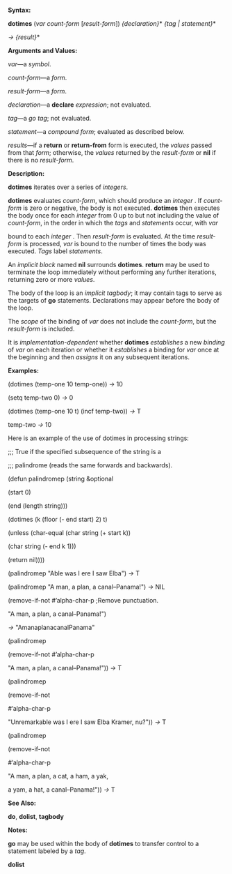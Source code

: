  

**Syntax:** 

**dotimes** (*var count-form* [*result-form*]) *&#123;declaration&#125;*\* *&#123;tag | statement&#125;*\* 

*→ &#123;result&#125;*\* 

**Arguments and Values:** 

*var*—a *symbol*. 

*count-form*—a *form*. 

*result-form*—a *form*. 

*declaration*—a **declare** *expression*; not evaluated. 

*tag*—a *go tag*; not evaluated. 

*statement*—a *compound form*; evaluated as described below. 

*results*—if a **return** or **return-from** form is executed, the *values* passed from that *form*; otherwise, the *values* returned by the *result-form* or **nil** if there is no *result-form*. 

**Description:** 

**dotimes** iterates over a series of *integers*. 

**dotimes** evaluates *count-form*, which should produce an *integer* . If *count-form* is zero or negative, the body is not executed. **dotimes** then executes the body once for each *integer* from 0 up to but not including the value of *count-form*, in the order in which the *tags* and *statements* occur, with *var* 

bound to each *integer* . Then *result-form* is evaluated. At the time *result-form* is processed, *var* is bound to the number of times the body was executed. *Tags* label *statements*. 

An *implicit block* named **nil** surrounds **dotimes**. **return** may be used to terminate the loop immediately without performing any further iterations, returning zero or more *values*. 

The body of the loop is an *implicit tagbody*; it may contain tags to serve as the targets of **go** statements. Declarations may appear before the body of the loop. 

The *scope* of the binding of *var* does not include the *count-form*, but the *result-form* is included. 

It is *implementation-dependent* whether **dotimes** *establishes* a new *binding* of *var* on each iteration or whether it *establishes* a binding for *var* once at the beginning and then *assigns* it on any subsequent iterations. 



 

 

**Examples:** 

(dotimes (temp-one 10 temp-one)) *→* 10 

(setq temp-two 0) *→* 0 

(dotimes (temp-one 10 t) (incf temp-two)) *→* T 

temp-two *→* 10 

Here is an example of the use of dotimes in processing strings: 

;;; True if the specified subsequence of the string is a 

;;; palindrome (reads the same forwards and backwards). 

(defun palindromep (string &optional 

(start 0) 

(end (length string))) 

(dotimes (k (floor (- end start) 2) t) 

(unless (char-equal (char string (+ start k)) 

(char string (- end k 1))) 

(return nil)))) 

(palindromep "Able was I ere I saw Elba") *→* T 

(palindromep "A man, a plan, a canal–Panama!") *→* NIL 

(remove-if-not #’alpha-char-p ;Remove punctuation. 

"A man, a plan, a canal–Panama!") 

*→* "AmanaplanacanalPanama" 

(palindromep 

(remove-if-not #’alpha-char-p 

"A man, a plan, a canal–Panama!")) *→* T 

(palindromep 

(remove-if-not 

#’alpha-char-p 

"Unremarkable was I ere I saw Elba Kramer, nu?")) *→* T 

(palindromep 

(remove-if-not 

#’alpha-char-p 

"A man, a plan, a cat, a ham, a yak, 

a yam, a hat, a canal–Panama!")) *→* T 

**See Also:** 

**do**, **dolist**, **tagbody** 

**Notes:** 

**go** may be used within the body of **dotimes** to transfer control to a statement labeled by a *tag*. 

 

 

**dolist** 

